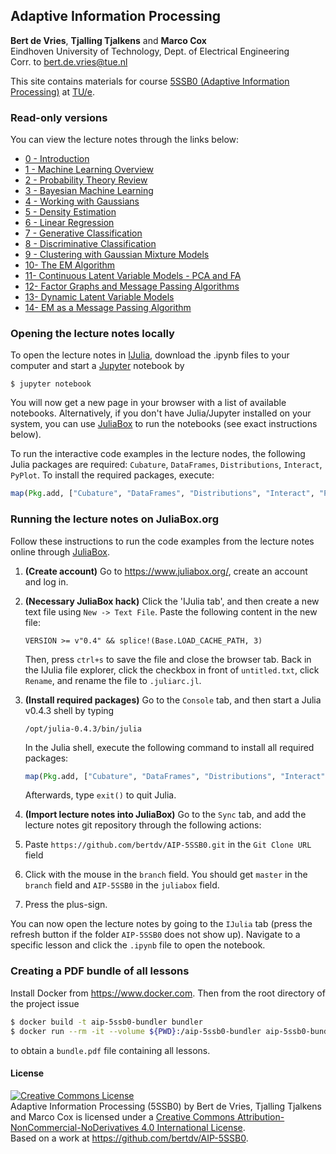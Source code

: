 ## Adaptive Information Processing    

**Bert de Vries**, **Tjalling Tjalkens** and **Marco Cox**    
Eindhoven University of Technology, Dept. of Electrical Engineering    
Corr. to <bert.de.vries@tue.nl>    

This site contains materials for course [5SSB0 (Adaptive Information Processing)](http://bertdv.github.io/teaching/AIP-5SSB0/) at [TU/e](http://tue.nl).


### Read-only versions

You can view the lecture notes through the links below:

- [0 - Introduction](http://nbviewer.ipython.org/github/bertdv/AIP-5SSB0/blob/master/lessons/00_introduction/Introduction.ipynb)
- [1 - Machine Learning Overview](http://nbviewer.ipython.org/github/bertdv/AIP-5SSB0/blob/master/lessons/01_machine_learning_overview/Machine-Learning-Overview.ipynb)
- [2 - Probability Theory Review](http://nbviewer.ipython.org/github/bertdv/AIP-5SSB0/blob/master/lessons/02_probability_review/Probability-Review.ipynb)
- [3 - Bayesian Machine Learning](http://nbviewer.ipython.org/github/bertdv/AIP-5SSB0/blob/master/lessons/03_Bayesian_machine_learning/Bayesian-Machine-Learning.ipynb)
- [4 - Working with Gaussians](http://nbviewer.ipython.org/github/bertdv/AIP-5SSB0/blob/master/lessons/04_working_with_Gaussians/Working-with-Gaussians.ipynb)
- [5 - Density Estimation](http://nbviewer.ipython.org/github/bertdv/AIP-5SSB0/blob/master/lessons/05_density_estimation/Density-Estimation.ipynb)
- [6 - Linear Regression](http://nbviewer.ipython.org/github/bertdv/AIP-5SSB0/blob/master/lessons/06_linear_regression/Linear-Regression.ipynb)
- [7 - Generative Classification](http://nbviewer.ipython.org/github/bertdv/AIP-5SSB0/blob/master/lessons/07_generative_classification/Generative-Classification.ipynb)
- [8 - Discriminative Classification](http://nbviewer.ipython.org/github/bertdv/AIP-5SSB0/blob/master/lessons/08_discriminative_classification/Discriminative-Classification.ipynb)
- [9 - Clustering with Gaussian Mixture Models](http://nbviewer.ipython.org/github/bertdv/AIP-5SSB0/blob/master/lessons/09_clustering_with_Gaussian_mixture_models/Clustering-with-Gaussian-Mixture-Models.ipynb)
- [10- The EM Algorithm](http://nbviewer.ipython.org/github/bertdv/AIP-5SSB0/blob/master/lessons/10_the_EM_algorithm/The-General-EM-Algorithm.ipynb)
- [11- Continuous Latent Variable Models - PCA and FA](http://nbviewer.ipython.org/github/bertdv/AIP-5SSB0/blob/master/lessons/11_continuous_latent_variable_models/Continuous-Latent-Variable-Models-PCA-and-FA.ipynb)
- [12- Factor Graphs and Message Passing Algorithms](http://nbviewer.ipython.org/github/bertdv/AIP-5SSB0/blob/master/lessons/12_factor_graphs/Factor-Graphs-and-Message-Passing-Algorithms.ipynb)
- [13- Dynamic Latent Variable Models](http://nbviewer.ipython.org/github/bertdv/AIP-5SSB0/blob/master/lessons/13_dynamic_latent_variable_models/Dynamic-Latent-Variable-Models.ipynb)
- [14- EM as a Message Passing Algorithm](http://nbviewer.ipython.org/github/bertdv/AIP-5SSB0/blob/master/lessons/14_EM_as_message_passing/EM-as-Message-Passing.ipynb)


### Opening the lecture notes locally

To open the lecture notes in [IJulia](https://github.com/JuliaLang/IJulia.jl), download the .ipynb files to your computer and start a [Jupyter](https://jupyter.org/) notebook by

```
$ jupyter notebook
```

You will now get a new page in your browser with a list of available notebooks. Alternatively, if you don't have Julia/Jupyter installed on your system, you can use [JuliaBox](https://www.juliabox.org/) to run the notebooks (see exact instructions below).

To run the interactive code examples in the lecture nodes, the following Julia packages are required: `Cubature`, `DataFrames`, `Distributions`, `Interact`, `PyPlot`. To install the required packages, execute:

```jl
map(Pkg.add, ["Cubature", "DataFrames", "Distributions", "Interact", "PyPlot"])
```

### Running the lecture notes on JuliaBox.org

Follow these instructions to run the code examples from the lecture notes online through [JuliaBox](https://www.juliabox.org/).

1. **(Create account)**
   Go to https://www.juliabox.org/, create an account and log in.
2. **(Necessary JuliaBox hack)**
   Click the 'IJulia tab', and then create a new text file using `New -> Text File`.
   Paste the following content in the new file:

   ```
   VERSION >= v"0.4" && splice!(Base.LOAD_CACHE_PATH, 3)
   ```

   Then, press `ctrl+s` to save the file and close the browser tab. Back in the IJulia file explorer, click the checkbox in front of `untitled.txt`, click `Rename`, and rename the file to `.juliarc.jl`.

3. **(Install required packages)**
   Go to the `Console` tab, and then start a Julia v0.4.3 shell by typing

   ```
   /opt/julia-0.4.3/bin/julia
   ```

   In the Julia shell, execute the following command to install all required packages:

   ```jl
   map(Pkg.add, ["Cubature", "DataFrames", "Distributions", "Interact", "PyPlot"])
   ```

   Afterwards, type `exit()` to quit Julia.

4. **(Import lecture notes into JuliaBox)**
   Go to the `Sync` tab, and add the lecture notes git repository through the following actions: 
 1. Paste `https://github.com/bertdv/AIP-5SSB0.git` in the `Git Clone URL` field
 2. Click with the mouse in the `branch` field. You should get `master` in the `branch` field and `AIP-5SSB0` in the `juliabox` field.
 3. Press the plus-sign.

You can now open the lecture notes by going to the `IJulia` tab (press the refresh button if the folder `AIP-5SSB0` does not show up). Navigate to a specific lesson and click the `.ipynb` file to open the notebook.

### Creating a PDF bundle of all lessons

Install Docker from https://www.docker.com. Then from the root
directory of the project issue

```sh
$ docker build -t aip-5ssb0-bundler bundler
$ docker run --rm -it --volume ${PWD}:/aip-5ssb0-bundler aip-5ssb0-bundler
```

to obtain a `bundle.pdf` file containing all lessons.

#### License

<a rel="license" href="http://creativecommons.org/licenses/by-nc-nd/4.0/"><img alt="Creative Commons License" style="border-width:0" src="https://i.creativecommons.org/l/by-nc-nd/4.0/88x31.png" /></a><br /><span xmlns:dct="http://purl.org/dc/terms/" property="dct:title">Adaptive Information Processing (5SSB0)</span> by <span xmlns:cc="http://creativecommons.org/ns#" property="cc:attributionName">Bert de Vries, Tjalling Tjalkens and Marco Cox</span> is licensed under a <a rel="license" href="http://creativecommons.org/licenses/by-nc-nd/4.0/">Creative Commons Attribution-NonCommercial-NoDerivatives 4.0 International License</a>.<br />Based on a work at <a xmlns:dct="http://purl.org/dc/terms/" href="https://github.com/bertdv/AIP-5SSB0" rel="dct:source">https://github.com/bertdv/AIP-5SSB0</a>.
